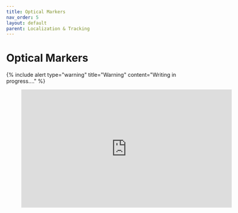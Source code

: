 ```yaml
---
title: Optical Markers
nav_order: 5
layout: default
parent: Localization & Tracking
---
```


# Optical Markers

{% include alert type="warning" title="Warning" content="Writing in progress...." %}

<figure class="video_container">
  <iframe width="560" height="315" src="https://www.youtube.com/embed/rU6E3LHg0aQ" frameborder="0" allow="accelerometer; autoplay; clipboard-write; encrypted-media; gyroscope; picture-in-picture" allowfullscreen></iframe>
</figure>
